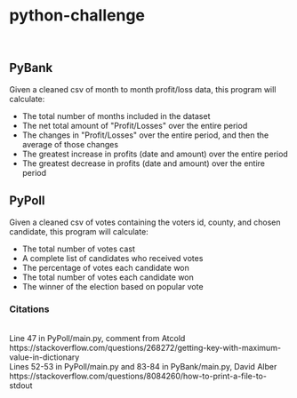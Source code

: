 # python-challenge
<br />

## PyBank

Given a cleaned csv of month to month profit/loss data, this program will calculate:
<br>
* The total number of months included in the dataset
* The net total amount of "Profit/Losses" over the entire period
* The changes in "Profit/Losses" over the entire period, and then the average of those changes
* The greatest increase in profits (date and amount) over the entire period
* The greatest decrease in profits (date and amount) over the entire period

## PyPoll

Given a cleaned csv of votes containing the voters id, county, and chosen candidate, this program will calculate:
* The total number of votes cast
* A complete list of candidates who received votes
* The percentage of votes each candidate won
* The total number of votes each candidate won
* The winner of the election based on popular vote

### Citations
<br>
Line 47 in PyPoll/main.py, comment from Atcold https://stackoverflow.com/questions/268272/getting-key-with-maximum-value-in-dictionary
<br>
Lines 52-53 in PyPoll/main.py and 83-84 in PyBank/main.py, David Alber https://stackoverflow.com/questions/8084260/how-to-print-a-file-to-stdout
<br>
